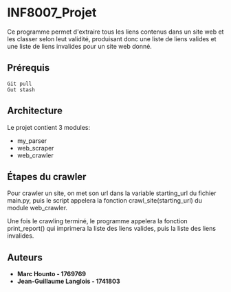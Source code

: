 # INF8007_Projet

Ce programme permet d'extraire tous les liens contenus dans un site web et les classer selon leut validité, produisant donc une liste de liens valides et une liste de liens invalides pour un site web donné.

## Prérequis

```
Git pull
Gut stash
```


## Architecture

Le projet contient 3 modules:

* my_parser
* web_scraper
* web_crawler

## Étapes du crawler

Pour crawler un site, on met son url dans la variable starting_url du fichier main.py, puis le script appelera la fonction crawl_site(starting_url) du module web_crawler.

Une fois le crawling terminé, le programme appelera la fonction print_report() qui imprimera la liste des liens valides, puis la liste des liens invalides.

## Auteurs

* **Marc Hounto - 1769769**
* **Jean-Guillaume Langlois - 1741803**

